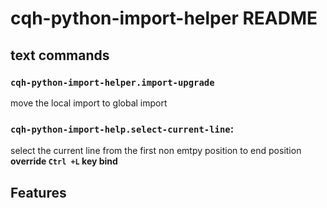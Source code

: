 # cqh-python-import-helper README

## text commands

### `cqh-python-import-helper.import-upgrade`
move the local import to global import

### `cqh-python-import-help.select-current-line`:
select the current line from the first non emtpy position to end position
<strong>override `Ctrl +L` key bind</strong>


## Features

